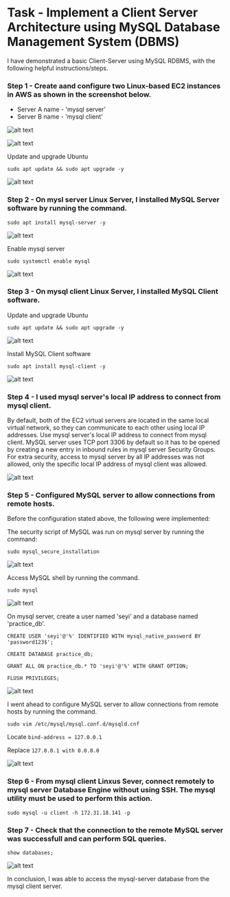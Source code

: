 # Task - Implement a Client Server Architecture using MySQL Database Management System (DBMS)

I have demonstrated a basic Client-Server using MySQL RDBMS, with the following helpful instructions/steps.

### Step 1 - Create aand configure two Linux-based EC2 instances in AWS as shown in the screenshot below.

- Server A name - 'mysql server'
- Server B name - 'mysql client'

![alt text](Images/ec2_mysql_server_details.PNG)

![alt text](Images/ec2_mysql_client_details.PNG)

Update and upgrade Ubuntu

`sudo apt update && sudo apt upgrade -y`

![alt text](Images/server_updated_and_upgraded.PNG)

### Step 2 - On mysl server Linux Server, I installed MySQL Server software by running the command.

`sudo apt install mysql-server -y`

![alt text](Images/mysql_server_installed.PNG)

Enable mysql server

`sudo systemctl enable mysql`

![alt text](Images/mysql_enabled.PNG)

### Step 3 - On mysql client Linux Server, I installed MySQL Client software.

Update and upgrade Ubuntu

`sudo apt update && sudo apt upgrade -y`

![alt text](Images/client_update_and_upgraded.PNG)

Install MySQL Client software

`sudo apt install mysql-client -y`

![alt text](Images/mysql_client_installed.PNG)

### Step 4 - I used mysql server's local IP address to connect from mysql client.

By default, both of the EC2 virtual servers are located in the same local virtual network, so they can communicate to each other using local IP addresses. Use mysql server's local IP address to connect from mysql client. MySQL server uses TCP port 3306 by default so it has to be opened by creating a new entry in inbound rules in mysql server Security Groups. For extra security, access to mysql server by all IP addresses was not allowed, only the specific local IP address of mysql client was allowed.

![alt text](Images/mysql_server_security_rule.PNG)

### Step 5 - Configured MySQL server to allow connections from remote hosts.

Before the configuration stated above, the following were implemented:

The security script of MySQL was run on mysql server by running the command:

`sudo mysql_secure_installation`

![alt text](Images/secure_mysql.PNG)

Access MySQL shell by running the command.

`sudo mysql`

![alt text](Images/mysql_shell.PNG)

On mysql server, create a user named 'seyi' and a database named 'practice_db'.

```
CREATE USER 'seyi'@'%' IDENTIFIED WITH mysql_native_password BY 'password123$';

CREATE DATABASE practice_db;

GRANT ALL ON practice_db.* TO 'seyi'@'%' WITH GRANT OPTION;

FLUSH PRIVILEGES;
```

![alt text](Images/Created_user_and_database.PNG)

I went ahead to configure MySQL server to allow connections from remote hosts by running the command.

`sudo vim /etc/mysql/mysql.conf.d/mysqld.cnf`

Locate `bind-address = 127.0.0.1`

Replace `127.0.0.1 with 0.0.0.0`

![alt text](Images/bind_address_updated.PNG)

### Step 6 - From mysql client Linxus Sever, connect remotely to mysql server Database Engine without using SSH. The mysql utility must be used to perform this action.

`sudo mysql -u client -h 172.31.18.141 -p`

### Step 7 - Check that the connection to the remote MySQL server was successfull and can perform SQL queries.

`show databases;`

![alt text](<Images/db_accessed_from _client_server.PNG>)

In conclusion, I was able to access the mysql-server database from the mysql client server.
